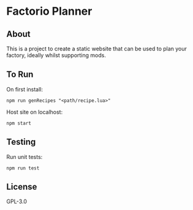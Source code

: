 # Factorio Planner

## About

This is a project to create a static website that can be used to plan your factory, ideally whilst supporting mods.

## To Run

On first install:

```shell
npm run genRecipes "<path/recipe.lua>"
```

Host site on localhost:

```shell
npm start
```

## Testing

Run unit tests:

```shell
npm run test
```

## License

GPL-3.0